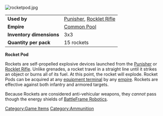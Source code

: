 ![](rocketpod.jpg "rocketpod.jpg")

|                          |                                                                            |
|--------------------------|----------------------------------------------------------------------------|
| **Used by**              | [Punisher](Punisher "wikilink"), [Rocklet Rifle](Rocklet_Rifle "wikilink") |
| **Empire**               | [Common Pool](Common_Pool "wikilink")                                      |
| **Inventory dimensions** | 3x3                                                                        |
| **Quantity per pack**    | 15 rockets                                                                 |

**Rocket Pod**

Rockets are self-propelled explosive devices launched from the
[Punisher](Punisher "wikilink") or [Rocklet
Rifle](Rocklet_Rifle "wikilink"). Unlike grenades, a rocket travel in a
straight line until it strikes an object or burns all of its fuel. At
this point, the rocket will explode. Rocket Pods can be acquired at any
[equipment terminal](equipment_terminal "wikilink") by any
[empire](empire "wikilink"). Rockets are effective against both infantry
and armored targets.

Because Rockets are considered anti-vehicular weapons, they *cannot*
pass though the energy shields of [BattleFrame
Robotics](BattleFrame_Robotics "wikilink").

[Category:Game Items](Category:Game_Items "wikilink")
[Category:Ammunition](Category:Ammunition "wikilink")